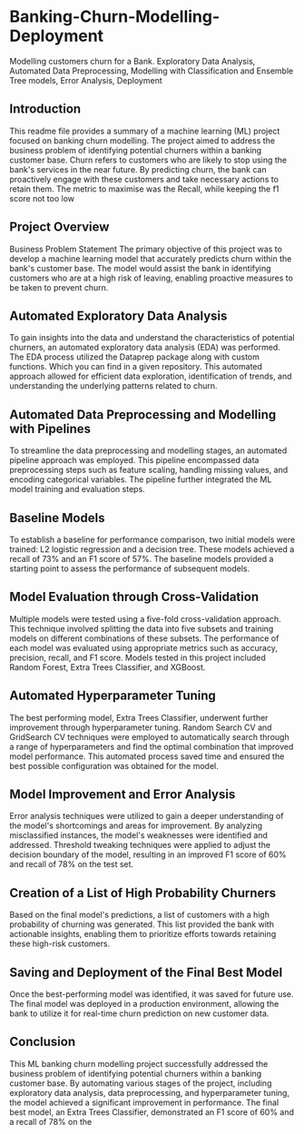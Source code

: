 # Banking-Churn-Modelling-Deployment
Modelling customers churn for a Bank. Exploratory Data Analysis, Automated Data Preprocessing, Modelling with Classification and Ensemble Tree models, Error Analysis, Deployment

## Introduction
This readme file provides a summary of a machine learning (ML) project focused on banking churn modelling. The project aimed to address the business problem of identifying potential churners within a banking customer base. Churn refers to customers who are likely to stop using the bank's services in the near future. By predicting churn, the bank can proactively engage with these customers and take necessary actions to retain them. The metric to maximise was the Recall, while keeping the f1 score not too low

## Project Overview
Business Problem Statement
The primary objective of this project was to develop a machine learning model that accurately predicts churn within the bank's customer base. The model would assist the bank in identifying customers who are at a high risk of leaving, enabling proactive measures to be taken to prevent churn.

## Automated Exploratory Data Analysis
To gain insights into the data and understand the characteristics of potential churners, an automated exploratory data analysis (EDA) was performed. The EDA process utilized the Dataprep package along with custom functions. Which you can find in a given repository. This automated approach allowed for efficient data exploration, identification of trends, and understanding the underlying patterns related to churn.

## Automated Data Preprocessing and Modelling with Pipelines
To streamline the data preprocessing and modelling stages, an automated pipeline approach was employed. This pipeline encompassed data preprocessing steps such as feature scaling, handling missing values, and encoding categorical variables. The pipeline further integrated the ML model training and evaluation steps.

## Baseline Models
To establish a baseline for performance comparison, two initial models were trained: L2 logistic regression and a decision tree. These models achieved a recall of 73% and an F1 score of 57%. The baseline models provided a starting point to assess the performance of subsequent models.

## Model Evaluation through Cross-Validation
Multiple models were tested using a five-fold cross-validation approach. This technique involved splitting the data into five subsets and training models on different combinations of these subsets. The performance of each model was evaluated using appropriate metrics such as accuracy, precision, recall, and F1 score. Models tested in this project included Random Forest, Extra Trees Classifier, and XGBoost.

## Automated Hyperparameter Tuning
The best performing model, Extra Trees Classifier, underwent further improvement through hyperparameter tuning. Random Search CV and GridSearch CV techniques were employed to automatically search through a range of hyperparameters and find the optimal combination that improved model performance. This automated process saved time and ensured the best possible configuration was obtained for the model.

## Model Improvement and Error Analysis
Error analysis techniques were utilized to gain a deeper understanding of the model's shortcomings and areas for improvement. By analyzing misclassified instances, the model's weaknesses were identified and addressed. Threshold tweaking techniques were applied to adjust the decision boundary of the model, resulting in an improved F1 score of 60% and recall of 78% on the test set.

## Creation of a List of High Probability Churners
Based on the final model's predictions, a list of customers with a high probability of churning was generated. This list provided the bank with actionable insights, enabling them to prioritize efforts towards retaining these high-risk customers.

## Saving and Deployment of the Final Best Model
Once the best-performing model was identified, it was saved for future use. The final model was deployed in a production environment, allowing the bank to utilize it for real-time churn prediction on new customer data.

## Conclusion
This ML banking churn modelling project successfully addressed the business problem of identifying potential churners within a banking customer base. By automating various stages of the project, including exploratory data analysis, data preprocessing, and hyperparameter tuning, the model achieved a significant improvement in performance. The final best model, an Extra Trees Classifier, demonstrated an F1 score of 60% and a recall of 78% on the
